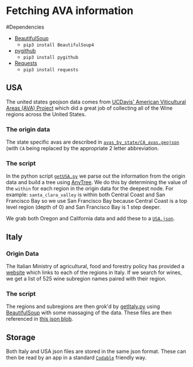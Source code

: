 # Fetching AVA information

#Dependencies

- [BeautifulSoup](https://macdown.uranusjr.com)
   - `pip3 install BeautifulSoup4`
- [pygithub](https://pygithub.readthedocs.io/en/latest/introduction.html)
   - `pip3 install pygithub`
- [Requests](https://requests.readthedocs.io/en/master/)
   - `pip3 install requests`

## USA
The united states geojson data comes from [UCDavis' American Viticultural Areas (AVA) Project](https://github.com/rodericj/ava/tree/master) which did a great job of collecting all of the Wine regions across the United States. 

### The origin data
The state specific avas are described in [`avas_by_state/CA_avas.geojson`](https://github.com/rodericj/ava/blob/master/avas_by_state/CA_avas.geojson) (with `CA` being replaced by the appropriate 2 letter abbreviation. 

### The script
In the python script [`getUSA.py`](https://github.com/rodericj/WineRegionLib/blob/main/Scripts/getUSA.py) we parse out the information from the origin data and build a tree using [AnyTree](https://github.com/rodericj/WineRegionLib/blob/main/Scripts/getUSA.py). We do this by determining the value of the `within` for each region in the origin data for the deepest node. For example: `santa_clara_valley` is within both Central Coast and San Francisco Bay so we use San Francisco Bay because Central Coast is a top level region (depth of 0) and San Francisco Bay is 1 step deeper.

We grab both Oregon and California data and add these to a [`USA.json`](https://github.com/rodericj/WineRegionLib/blob/main/Scripts/USA.json). 



## Italy

### Origin Data
The Italian Ministry of agricultural, food and forestry policy has provided a [website](https://dopigp.politicheagricole.gov.it/en/web/guest/mappa-delle-denominazioni?idProdotto=730&idDisciplinare=761) which links to each of the regions in Italy. If we search for wines, we get a list of 525 wine subregion names paired with their region.


### The script
The regions and subregions are then grok'd by [getItaly.py](https://github.com/rodericj/WineRegionLib/blob/main/Scripts/getItaly.py) using [BeautifulSoup](https://www.crummy.com/software/BeautifulSoup/bs4/doc/) with some massaging of the data. These files are then referenced in [this json blob](https://github.com/rodericj/WineRegionLib/blob/main/Scripts/Italy.json).

## Storage

Both Italy and USA json files are stored in the same json format. These can then be read by an app in a standard [`Codable`](https://developer.apple.com/documentation/swift/codable) friendly way.
